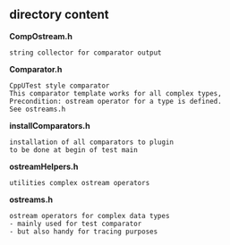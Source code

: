 ## directory content

**CompOstream.h**
```
string collector for comparator output
```

**Comparator.h**
```
CppUTest style comparator
This comparator template works for all complex types,
Precondition: ostream operator for a type is defined.
See ostreams.h
```

**installComparators.h**
```
installation of all comparators to plugin
to be done at begin of test main
```

**ostreamHelpers.h**
```
utilities complex ostream operators
```

**ostreams.h**
```
ostream operators for complex data types
- mainly used for test comparator
- but also handy for tracing purposes
```
